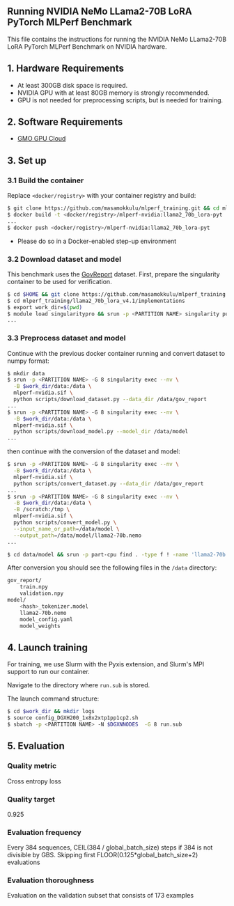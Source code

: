 ## Running NVIDIA NeMo LLama2-70B LoRA PyTorch MLPerf Benchmark
This file contains the instructions for running the NVIDIA NeMo LLama2-70B LoRA PyTorch MLPerf Benchmark on NVIDIA hardware.

## 1. Hardware Requirements
- At least 300GB disk space is required.
- NVIDIA GPU with at least 80GB memory is strongly recommended.
- GPU is not needed for preprocessing scripts, but is needed for training.

## 2. Software Requirements
- [GMO GPU Cloud](https://gpucloud.gmo/)

## 3. Set up
### 3.1 Build the container
Replace `<docker/registry>` with your container registry and build:
```bash
$ git clone https://github.com/masamokkulu/mlperf_training.git && cd mlperf_training/llama2_70b_lora_v4.1/implementations
$ docker build -t <docker/registry>/mlperf-nvidia:llama2_70b_lora-pyt
...
$ docker push <docker/registry>/mlperf-nvidia:llama2_70b_lora-pyt
```
* Please do so in a Docker-enabled step-up environment

### 3.2 Download dataset and model
This benchmark uses the [GovReport](https://gov-report-data.github.io/) dataset.
First, prepare the singularity container to be used for verification.
```bash
$ cd $HOME && git clone https://github.com/masamokkulu/mlperf_training.git
$ cd mlperf_training/llama2_70b_lora_v4.1/implementations
$ export work_dir=$(pwd)
$ module load singularitypro && srun -p <PARTITION NAME> singularity pull mlperf-nvidia.sif docker://<docker/registry>/mlperf-nvidia:llama2_70b_lora-pyt
...
```
### 3.3 Preprocess dataset and model
Continue with the previous docker container running and convert dataset to numpy format:
```bash
$ mkdir data
$ srun -p <PARTITION NAME> -G 8 singularity exec --nv \
  -B $work_dir/data:/data \
  mlperf-nvidia.sif \
  python scripts/download_dataset.py --data_dir /data/gov_report
...
$ srun -p <PARTITION NAME> -G 8 singularity exec --nv \
  -B $work_dir/data:/data \
  mlperf-nvidia.sif \
  python scripts/download_model.py --model_dir /data/model
...
```
then continue with the conversion of the dataset and model:
```bash
$ srun -p <PARTITION NAME> -G 8 singularity exec --nv \
  -B $work_dir/data:/data \
  mlperf-nvidia.sif \
  python scripts/convert_dataset.py --data_dir /data/gov_report
...
$ srun -p <PARTITION NAME> -G 8 singularity exec --nv \
  -B $work_dir/data:/data \
  -B /scratch:/tmp \
  mlperf-nvidia.sif \
  python scripts/convert_model.py \
  --input_name_or_path=/data/model \
  --output_path=/data/model/llama2-70b.nemo
...

$ cd data/model && srun -p part-cpu find . -type f ! -name 'llama2-70b.nemo' -exec rm -f {} + && tar -xvf llama2-70b.nemo
```

After conversion you should see the following files in the `/data` directory:
```bash
gov_report/
    train.npy
    validation.npy
model/
    <hash>_tokenizer.model
    llama2-70b.nemo
    model_config.yaml
    model_weights
```
## 4. Launch training

For training, we use Slurm with the Pyxis extension, and Slurm's MPI support to run our container.

Navigate to the directory where `run.sub` is stored.

The launch command structure:

```bash
$ cd $work_dir && mkdir logs
$ source config_DGXH200_1x8x2xtp1pp1cp2.sh
$ sbatch -p <PARTITION NAME> -N $DGXNNODES  -G 8 run.sub
```

## 5. Evaluation

### Quality metric
Cross entropy loss

### Quality target
0.925

### Evaluation frequency
Every 384 sequences, CEIL(384 / global_batch_size) steps if 384 is not divisible by GBS. Skipping first FLOOR(0.125*global_batch_size+2) evaluations

### Evaluation thoroughness
Evaluation on the validation subset that consists of 173 examples

